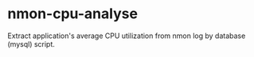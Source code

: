nmon-cpu-analyse
================

Extract application's average CPU utilization from nmon log by database (mysql) script.
